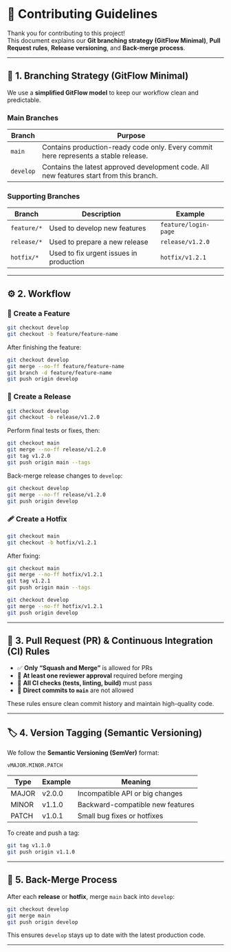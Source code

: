 # 🧭 Contributing Guidelines

Thank you for contributing to this project!  
This document explains our **Git branching strategy (GitFlow Minimal)**, **Pull Request rules**, **Release versioning**, and **Back-merge process**.

---

## 🌳 1. Branching Strategy (GitFlow Minimal)

We use a **simplified GitFlow model** to keep our workflow clean and predictable.

### Main Branches
| Branch | Purpose |
|---------|----------|
| `main` | Contains production-ready code only. Every commit here represents a stable release. |
| `develop` | Contains the latest approved development code. All new features start from this branch. |

### Supporting Branches
| Branch | Description | Example |
|---------|--------------|----------|
| `feature/*` | Used to develop new features | `feature/login-page` |
| `release/*` | Used to prepare a new release | `release/v1.2.0` |
| `hotfix/*` | Used to fix urgent issues in production | `hotfix/v1.2.1` |

---

## ⚙️ 2. Workflow

### 🧩 Create a Feature
```bash
git checkout develop
git checkout -b feature/feature-name
````

After finishing the feature:

```bash
git checkout develop
git merge --no-ff feature/feature-name
git branch -d feature/feature-name
git push origin develop
```

### 🚀 Create a Release

```bash
git checkout develop
git checkout -b release/v1.2.0
```

Perform final tests or fixes, then:

```bash
git checkout main
git merge --no-ff release/v1.2.0
git tag v1.2.0
git push origin main --tags
```

Back-merge release changes to `develop`:

```bash
git checkout develop
git merge --no-ff release/v1.2.0
git push origin develop
```

### 🩹 Create a Hotfix

```bash
git checkout main
git checkout -b hotfix/v1.2.1
```

After fixing:

```bash
git checkout main
git merge --no-ff hotfix/v1.2.1
git tag v1.2.1
git push origin main --tags

git checkout develop
git merge --no-ff hotfix/v1.2.1
git push origin develop
```

---

## 🧱 3. Pull Request (PR) & Continuous Integration (CI) Rules

* ✅ **Only “Squash and Merge”** is allowed for PRs
* 👀 **At least one reviewer approval** required before merging
* 🧪 **All CI checks (tests, linting, build)** must pass
* 🚫 **Direct commits to `main`** are not allowed

These rules ensure clean commit history and maintain high-quality code.

---

## 🏷️ 4. Version Tagging (Semantic Versioning)

We follow the **Semantic Versioning (SemVer)** format:

```
vMAJOR.MINOR.PATCH
```

| Type  | Example | Meaning                          |
| ----- | ------- | -------------------------------- |
| MAJOR | v2.0.0  | Incompatible API or big changes  |
| MINOR | v1.1.0  | Backward-compatible new features |
| PATCH | v1.0.1  | Small bug fixes or hotfixes      |

To create and push a tag:

```bash
git tag v1.1.0
git push origin v1.1.0

```

---

## 🔄 5. Back-Merge Process

After each **release** or **hotfix**, merge `main` back into `develop`:

```bash
git checkout develop
git merge main
git push origin develop

```

This ensures `develop` stays up to date with the latest production code.

---
